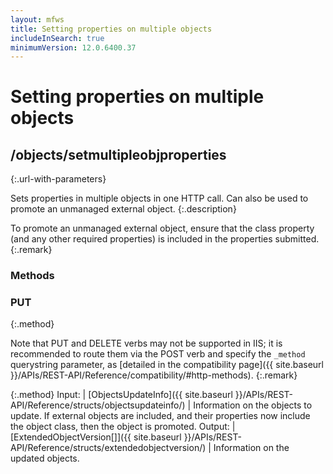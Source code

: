 ```yaml
---
layout: mfws
title: Setting properties on multiple objects
includeInSearch: true
minimumVersion: 12.0.6400.37
---
```


# Setting properties on multiple objects

## /objects/setmultipleobjproperties
{:.url-with-parameters}

Sets properties in multiple objects in one HTTP call.  Can also be used to promote an unmanaged external object.
{:.description}

To promote an unmanaged external object, ensure that the class property (and any other required properties) is included in the properties submitted.
{:.remark}

### Methods

### PUT
{:.method}

Note that PUT and DELETE verbs may not be supported in IIS; it is recommended to route them via the POST verb and specify the `_method` querystring parameter, as [detailed in the compatibility page]({{ site.baseurl }}/APIs/REST-API/Reference/compatibility/#http-methods).
{:.remark}

{:.method}
Input: | [ObjectsUpdateInfo]({{ site.baseurl }}/APIs/REST-API/Reference/structs/objectsupdateinfo/)
| Information on the objects to update.  If external objects are included, and their properties now include the object class, then the object is promoted.
Output: | [ExtendedObjectVersion[]]({{ site.baseurl }}/APIs/REST-API/Reference/structs/extendedobjectversion/)
| Information on the updated objects.
